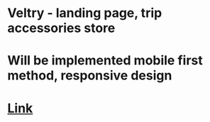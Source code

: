 # Veltry - landing page, trip accessories store
# Will be implemented mobile first method, responsive design
# [Link](http://ssivenkov.github.io/Veltry "Link")